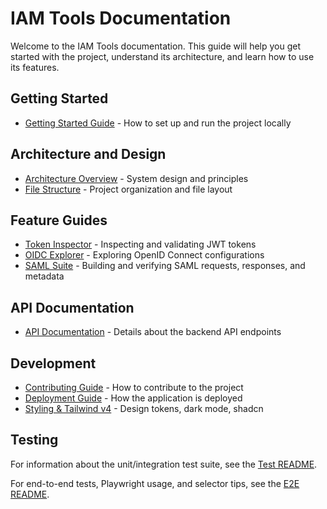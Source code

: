 # IAM Tools Documentation

Welcome to the IAM Tools documentation. This guide will help you get started with the project, understand its architecture, and learn how to use its features.

## Getting Started

- [Getting Started Guide](./getting-started.md) - How to set up and run the project locally

## Architecture and Design

- [Architecture Overview](./architecture.md) - System design and principles
- [File Structure](./file-structure.md) - Project organization and file layout

## Feature Guides

- [Token Inspector](./feature-guides/token-inspector.md) - Inspecting and validating JWT tokens
- [OIDC Explorer](./feature-guides/oidc-explorer.md) - Exploring OpenID Connect configurations
- [SAML Suite](./feature-guides/saml-suite.md) - Building and verifying SAML requests, responses, and metadata

## API Documentation

- [API Documentation](./api.md) - Details about the backend API endpoints

## Development

- [Contributing Guide](./contributing.md) - How to contribute to the project
- [Deployment Guide](./deployment.md) - How the application is deployed
- [Styling & Tailwind v4](./styling.md) - Design tokens, dark mode, shadcn

## Testing

For information about the unit/integration test suite, see the [Test README](../src/tests/README.md).

For end-to-end tests, Playwright usage, and selector tips, see the [E2E README](../e2e/README.md).
